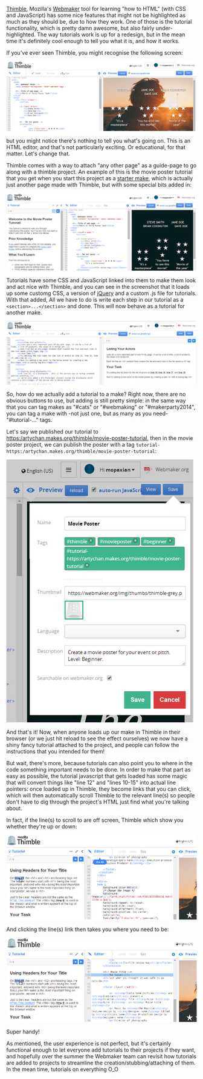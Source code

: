 [Thimble](http://thimble.webmaker.org), Mozilla's [Webmaker](http://webmaker.org) tool for learning "how to HTML" (with CSS and JavaScript) has some nice features that might not be highlighted as much as they should be, due to how they work. One of those is the tutorial functionality, which is pretty damn awesome, but also fairly under-highlighted. The way tutorials work is up for a redesign, but in the mean time it's definitely cool enough to tell you what it is, and how it works.

If you've ever seen Thimble, you might recognise the following screen:

<img src="gh-weblog/images/tutorials-thimble.png" class="border">

but you might notice there's nothing to tell you what's going on. This is an HTML editor, and that's not particularly exciting. Or educational, for that matter. Let's change that.

Thimble comes with a way to attach "any other page" as a guide-page to go along with a thimble project. An example of this is the movie poster tutorial that you get when you start this project as a [starter make](https://artychan.makes.org/thimble/movie-poster/remix), which is actually just another page made with Thimble, but with some special bits added in:

<img src="gh-weblog/images/tutorials-tutviw.png" class="border">

Tutorials have some CSS and JavaScript linked into them to make them look and act nice with Thimble, and you can see in the screenshot that it loads up some customg CSS, a version of [jQuery](http://jquery.com) and a custom .js file for tutorials. With that added, All we have to do is write each step in our tutorial as a `<section>...</section>` and done. This will now behave as a tutorial for another make.

<img src="gh-weblog/images/tutorials-sectioned.png" class="border">

So, how do we actually add a tutorial to a make? Right now, there are no obvious buttons to use, but adding is still pretty simple: in the same way that you can tag makes as "#cats" or "#webmaking" or "#makerparty2014", you can tag a make with -not just one, but as many as you need- "#tutorial-..." tags.

Let's say we published our tutorial to [https:/artychan.makes.org/thimble/movie-poster-tutorial](https://artychan.makes.org/thimble/movie-poster-tutorial), then in the movie poster project, we can publish the poster with a tag `tutorial-https:/artychan.makes.org/thimble/movie-poster-tutorial`:

<img src="gh-weblog/images/tutorials-publish.png" class="border">

And that's it! Now, when anyone loads up our make in Thimble in their browser (or we just hit reload to see the effect ourselves) we now have a shiny fancy tutorial attached to the project, and people can follow the instructions that you intended for them!

But wait, there's more, because tutorials can also point you to where in the code something important needs to be done. In order to make that part as easy as possible, the tutorial javascript that gets loaded has some magic that will convert things like "line 12" and "lines 10-15" into actual line pointers: once loaded up in Thimble, they become links that you can click, which will then automatically scroll Thimble to the relevant line(s) so people don't have to dig through the project's HTML just find what you're talking about.

In fact, if the line(s) to scroll to are off screen, Thimble which show you whether they're up or down:

<img src="gh-weblog/images/tutorials-pointing.png" class="border">

And clicking the line(s) link then takes you where you need to be:

<img src="gh-weblog/images/tutorials-scrolled.png" class="border">

Super handy!

As mentioned, the user experience is not perfect, but it's certainly functional enough to let everyone add tutorials to their projects if they want, and hopefully over the summer the Webmaker team can revisit how tutorials are added to projects to streamline the creation/stubbing/attaching of them. In the mean time, tutorials on everything O_O